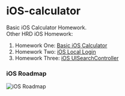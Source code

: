 # iOS-calculator
Basic iOS Calculator Homework.
<br/>
Other HRD iOS Homework:
1. Homework One: [Basic iOS Calculator](https://github.com/srengkhorn/iOS-calculator)
2. Homework Two: [iOS Local Login](https://github.com/srengkhorn/iOS-local-login)
3. Homework Three: [iOS UISearchController](https://github.com/srengkhorn/iOS-UISearchController)

### iOS Roadmap ###
![iOS Roadmap](https://i.redd.it/ix44k24k9ik01.png)
